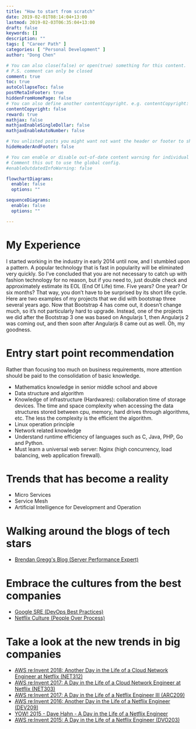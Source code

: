 ```yaml
---
title: "How to start from scratch"
date: 2019-02-01T08:14:04+13:00
lastmod: 2019-02-03T06:35:04+13:00
draft: false
keywords: []
description: ""
tags: [ "Career Path" ]
categories: [ "Personal Development" ]
author: "Dong Chen"

# You can also close(false) or open(true) something for this content.
# P.S. comment can only be closed
comment: true
toc: true
autoCollapseToc: false
postMetaInFooter: true
hiddenFromHomePage: false
# You can also define another contentCopyright. e.g. contentCopyright: "This is another copyright."
contentCopyright: false
reward: true
mathjax: false
mathjaxEnableSingleDollar: false
mathjaxEnableAutoNumber: false

# You unlisted posts you might want not want the header or footer to show
hideHeaderAndFooter: false

# You can enable or disable out-of-date content warning for individual post.
# Comment this out to use the global config.
#enableOutdatedInfoWarning: false

flowchartDiagrams:
  enable: false
  options: ""

sequenceDiagrams: 
  enable: false
  options: ""

---
```


<!--more-->

# My Experience

I started working in the industry in early 2014 until now, and I stumbled upon a pattern. A popular technology that is fast in popularity will be eliminated very quickly. So I’ve concluded that you are not necessary to catch up with fashion technology for no reason, but if you need to, just double check and approximately estimate its EOL (End Of Life) time. Five years? One year? Or six months? That way, you don’t have to be surprised by its short life cycle. Here are two examples of my projects that we did with bootstrap three several years ago. Now that Bootstrap 4 has come out, it doesn’t change much, so it’s not particularly hard to upgrade. Instead, one of the projects we did after the Bootstrap 3 one was based on Angularjs 1, then Angularjs 2 was coming out, and then soon after Angularjs 8 came out as well. Oh, my goodness.

# Entry start point recommendation

Rather than focusing too much on business requirements, more attention should be paid to the consolidation of basic knowledge.

- Mathematics knowledge in senior middle school and above
- Data structure and algorithm
- Knowledge of infrastructure (Hardwares): collaboration time of storage devices. The time and space complexity when accessing the data structures stored between cpu, memory, hard drives through algorithms, etc. The less the complexity is the efficient the algorithm.
- Linux operation principle
- Network related knowledge
- Understand runtime efficiency of languages such as C, Java, PHP, Go and Python.
- Must learn a universal web server: Nginx (high concurrency, load balancing, web application firewall).

# Trends that has become a reality

- Micro Services
- Service Mesh
- Artificial Intelligence for Development and Operation

# Walking around the blogs of tech stars

- [Brendan Gregg's Blog (Server Performance Expert)](http://www.brendangregg.com/blog/index.html)

# Embrace the cultures from the best companies

- [Google SRE (DevOps Best Practices)](https://landing.google.com/sre/books/)
- [Netflix Culture (People Over Process)](https://jobs.netflix.com/culture)

# Take a look at the new trends in big companies

- [AWS re:Invent 2018: Another Day in the Life of a Cloud Network Engineer at Netflix (NET312)](https://www.youtube.com/watch?v=95nfMj4PVDA)
- [AWS re:Invent 2017: A Day in the Life of a Cloud Network Engineer at Netflix (NET303)](https://www.youtube.com/watch?v=8C9xNVYbCVk)
- [AWS re:Invent 2017: A Day in the Life of a Netflix Engineer III (ARC209)](https://www.youtube.com/watch?v=T_D1G42G0dE)
- [AWS re:Invent 2016: Another Day in the Life of a Netflix Engineer (DEV209)](https://www.youtube.com/watch?v=aWgtRKfrtMY)
- [YOW! 2015 - Dave Hahn - A Day in the Life of a Netflix Engineer](https://www.youtube.com/watch?v=q_hLJZaLsuM)
- [AWS re:Invent 2015: A Day in the Life of a Netflix Engineer (DVO203)](https://www.youtube.com/watch?v=-mL3zT1iIKw)
